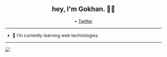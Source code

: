 <h2 align="center">hey, I'm Gokhan. 👋🏽 </h2>

<p align="center">
  • <a href="https://twitter.com/bygkhnozturk">Twitter</a>
</p>

---

- 🌱 I’m currently learning web technologies.

---

<img src="https://github-readme-stats.vercel.app/api?username=gokhannozturk&show_icons=true&theme=radical"></img>
